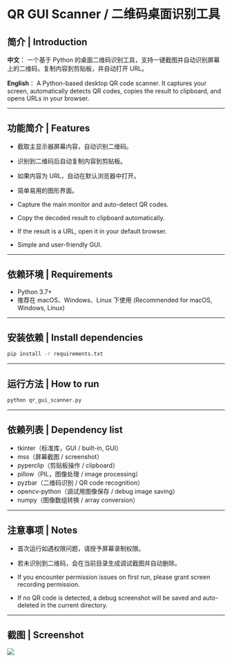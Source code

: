 # QR GUI Scanner / 二维码桌面识别工具

## 简介 | Introduction

**中文**：
一个基于 Python 的桌面二维码识别工具，支持一键截图并自动识别屏幕上的二维码，复制内容到剪贴板，并自动打开 URL。

**English**：
A Python-based desktop QR code scanner. It captures your screen, automatically detects QR codes, copies the result to clipboard, and opens URLs in your browser.

---

## 功能简介 | Features

- 截取主显示器屏幕内容，自动识别二维码。
- 识别到二维码后自动复制内容到剪贴板。
- 如果内容为 URL，自动在默认浏览器中打开。
- 简单易用的图形界面。

- Capture the main monitor and auto-detect QR codes.
- Copy the decoded result to clipboard automatically.
- If the result is a URL, open it in your default browser.
- Simple and user-friendly GUI.

---

## 依赖环境 | Requirements

- Python 3.7+
- 推荐在 macOS、Windows、Linux 下使用 (Recommended for macOS, Windows, Linux)

---

## 安装依赖 | Install dependencies

```bash
pip install -r requirements.txt
```

---

## 运行方法 | How to run

```bash
python qr_gui_scanner.py
```

---

## 依赖列表 | Dependency list

- tkinter（标准库，GUI / built-in, GUI）
- mss（屏幕截图 / screenshot）
- pyperclip（剪贴板操作 / clipboard）
- pillow（PIL，图像处理 / image processing）
- pyzbar（二维码识别 / QR code recognition）
- opencv-python（调试用图像保存 / debug image saving）
- numpy（图像数组转换 / array conversion）

---

## 注意事项 | Notes

- 首次运行如遇权限问题，请授予屏幕录制权限。
- 若未识别到二维码，会在当前目录生成调试截图并自动删除。

- If you encounter permission issues on first run, please grant screen recording permission.
- If no QR code is detected, a debug screenshot will be saved and auto-deleted in the current directory.

---

## 截图 | Screenshot
![](screenshot.png)

